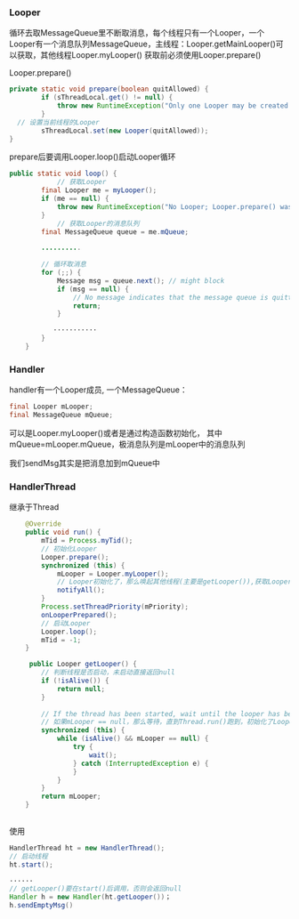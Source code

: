 ### Looper



循环去取MessageQueue里不断取消息，每个线程只有一个Looper，一个Looper有一个消息队列MessageQueue，主线程：Looper.getMainLooper()可以获取，其他线程Looper.myLooper() 获取前必须使用Looper.prepare()

Looper.prepare()

```java
private static void prepare(boolean quitAllowed) {
        if (sThreadLocal.get() != null) {
            throw new RuntimeException("Only one Looper may be created per thread");
        }
  // 设置当前线程的Looper
        sThreadLocal.set(new Looper(quitAllowed));
}
```



prepare后要调用Looper.loop()启动Looper循环

```java
public static void loop() {
  			// 获取Looper
        final Looper me = myLooper();
        if (me == null) {
            throw new RuntimeException("No Looper; Looper.prepare() wasn't called on this thread.");
        }
  			// 获取Looper的消息队列
        final MessageQueue queue = me.mQueue;

        ..........
				
        // 循环取消息
        for (;;) {
            Message msg = queue.next(); // might block
            if (msg == null) {
                // No message indicates that the message queue is quitting.
                return;
            }

           ···········
        }
    }
```



### Handler

handler有一个Looper成员, 一个MessageQueue：

```java
final Looper mLooper;
final MessageQueue mQueue;
```

可以是Looper.myLooper()或者是通过构造函数初始化， 其中mQueue=mLooper.mQueue，极消息队列是mLooper中的消息队列

我们sendMsg其实是把消息加到mQueue中





### HandlerThread

继承于Thread

```Java
    @Override
    public void run() {
        mTid = Process.myTid();
        // 初始化Looper
        Looper.prepare();
        synchronized (this) {
            mLooper = Looper.myLooper();
            // Looper初始化了，那么唤起其他线程(主要是getLooper()),获取Looper
            notifyAll();
        }
        Process.setThreadPriority(mPriority);
        onLooperPrepared();
      	// 启动Looper
        Looper.loop();
        mTid = -1;
    }

     public Looper getLooper() {
       	// 判断线程是否启动，未启动直接返回null
        if (!isAlive()) {
            return null;
        }
        
        // If the thread has been started, wait until the looper has been created.
        // 如果mLooper == null，那么等待，直到Thread.run()跑到，初始化了Looper
        synchronized (this) {
            while (isAlive() && mLooper == null) {
                try {
                    wait();
                } catch (InterruptedException e) {
                }
            }
        }
        return mLooper;
    }
    
```



使用

```java
HandlerThread ht = new HandlerThread();
// 启动线程
ht.start();

······
// getLooper()要在start()后调用，否则会返回null
Handler h = new Handler(ht.getLooper())；
h.sendEmptyMsg()
```





